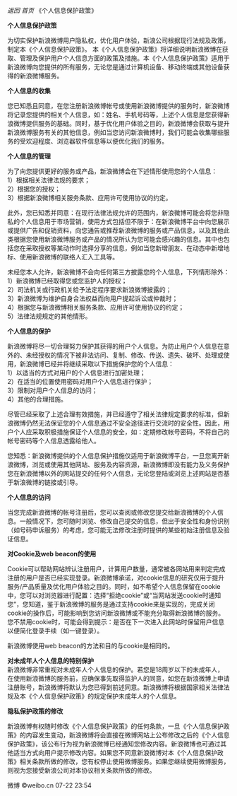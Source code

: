  _返回_ _首页_ 《个人信息保护政策》

  

 **个人信息保护政策**

  
  
为切实保护新浪微博用户隐私权，优化用户体验，新浪公司根据现行法规及政策，制定本《个人信息保护政策》。
本《个人信息保护政策》将详细说明新浪微博在获取、管理及保护用户个人信息方面的政策及措施。本《个人信息保护政策》适用于新浪微博向您提供的所有服务，无论您是通过计算机设备、移动终端或其他设备获得的新浪微博服务。  
  
 **个人信息的收集**  
  
您已知悉且同意，在您注册新浪微博帐号或使用新浪微博提供的服务时，新浪微博将记录您提供的相关个人信息，如：姓名、手机号码等，上述个人信息是您获得新浪微博提供服务的基础。同时，基于优化用户体验之目的，新浪微博会获取与提升新浪微博服务有关的其他信息，例如当您访问新浪微博时，我们可能会收集哪些服务的受欢迎程度、浏览器软件信息等以便优化我们的服务。  
  
  
 **个人信息的管理**  
  
为了向您提供更好的服务或产品，新浪微博会在下述情形使用您的个人信息：  
1）根据相关法律法规的要求；  
2）根据您的授权；  
3）根据新浪微博相关服务条款、应用许可使用协议的约定。  
  
此外，您已知悉并同意：在现行法律法规允许的范围内，新浪微博可能会将您非隐私的个人信息用于市场营销，使用方式包括但不限于：在新浪微博平台中向您展示或提供广告和促销资料，向您通告或推荐新浪微博的服务或产品信息，以及其他此类根据您使用新浪微博服务或产品的情况所认为您可能会感兴趣的信息。其中也包括您在采取授权等某动作时选择分享的信息，例如当您新增朋友、在动态中新增地标、使用新浪微博的联络人汇入工具等。  
  
未经您本人允许，新浪微博不会向任何第三方披露您的个人信息，下列情形除外：  
1）新浪微博已经取得您或您监护人的授权；  
2）司法机关或行政机关给予法定程序要求新浪微博披露的；  
3）新浪微博为维护自身合法权益而向用户提起诉讼或仲裁时；  
4）根据您与新浪微博相关服务条款、应用许可使用协议的约定；  
5）法律法规规定的其他情形。  
  
 **个人信息的保护**  
  
新浪微博将尽一切合理努力保护其获得的用户个人信息。为防止用户个人信息在意外的、未经授权的情况下被非法访问、复制、修改、传送、遗失、破坏、处理或使用，新浪微博已经并将继续采取以下措施保护您的个人信息：  
1）以适当的方式对用户的个人信息进行加密处理；  
2）在适当的位置使用密码对用户个人信息进行保护；  
3）限制对用户个人信息的访问；  
4）其他的合理措施。  
  
尽管已经采取了上述合理有效措施，并已经遵守了相关法律规定要求的标准，但新浪微博仍然无法保证您的个人信息通过不安全途径进行交流时的安全性。因此，用户个人应采取积极措施保证个人信息的安全，如：定期修改帐号密码，不将自己的帐号密码等个人信息透露给他人。  
  
您知悉：新浪微博提供的个人信息保护措施仅适用于新浪微博平台，一旦您离开新浪微博，浏览或使用其他网站、服务及内容资源，新浪微博即没有能力及义务保护您在新浪微博以外的网站提交的任何个人信息，无论您登陆或浏览上述网站是否基于新浪微博的链接或引导。  
  
 **个人信息的访问**  
  
当您完成新浪微博的帐号注册后，您可以查阅或修改您提交给新浪微博的个人信息。一般情况下，您可随时浏览、修改自己提交的信息，但出于安全性和身份识别（如号码申诉服务）的考虑，您可能无法修改注册时提供的某些初始注册信息及验证信息。  
  
 **对Cookie及web beacon的使用**  
  
Cookie可以帮助网站辨认注册用户，计算用户数量，通常被各网站用来判定完成注册的用户是否已经实现登录。新浪微博承诺，对cookie信息的研究仅用于提升服务/产品质量及优化用户体验之目的。同时，如不希望个人信息保留在cookie中，您可以对浏览器进行配置：选择“拒绝cookie”或“当网站发送cookie时通知您”，您知道，鉴于新浪微博的服务是通过支持cookie来是实现的，完成关闭cookie的操作后，可能影响到您访问新浪微博或不能充分取得新浪微博的服务。您不禁用cookie时，可能会得到提示：是否在下一次进入此网站时保留用户信息以便简化登录手续（如一键登录）。  
  
新浪微博使用web beacon的方法和目的与cookie是相同的。  
  
 **对未成年人个人信息的特别保护**  
新浪微博非常重视对未成年人个人信息的保护。若您是18周岁以下的未成年人，在使用新浪微博的服务前，应确保事先取得监护人的同意，如您在新浪微博上申请注册账号，新浪微博将默认为您已得到前述同意。新浪微博将根据国家相关法律法规及本《个人信息保护政策》的规定保护未成年人的个人信息。  
  
 **隐私保护政策的修改**  
  
新浪微博有权随时修改《个人信息保护政策》的任何条款，一旦《个人信息保护政策》的内容发生变动，新浪微博将会直接在微博网站上公布修改之后的《个人信息保护政策》，该公布行为视为新浪微博已经通知您修改内容。新浪微博也可通过其他适当方式向用户提示修改内容。如果您不同意新浪微博对本《个人信息保护政策》相关条款所做的修改，您有权停止使用微博服务。如果您继续使用微博服务，则视为您接受新浪公司对本协议相关条款所做的修改。  

微博 ©weibo.cn 07-22 23:54

